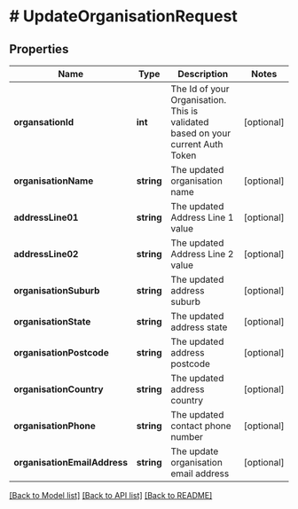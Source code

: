 # # UpdateOrganisationRequest

## Properties

Name | Type | Description | Notes
------------ | ------------- | ------------- | -------------
**organsationId** | **int** | The Id of your Organisation.  This is validated based on your current Auth Token | [optional]
**organisationName** | **string** | The updated organisation name | [optional]
**addressLine01** | **string** | The updated Address Line 1 value | [optional]
**addressLine02** | **string** | The updated Address Line 2 value | [optional]
**organisationSuburb** | **string** | The updated address suburb | [optional]
**organisationState** | **string** | The updated address state | [optional]
**organisationPostcode** | **string** | The updated address postcode | [optional]
**organisationCountry** | **string** | The updated address country | [optional]
**organisationPhone** | **string** | The updated contact phone number | [optional]
**organisationEmailAddress** | **string** | The update organisation email address | [optional]

[[Back to Model list]](../../README.md#models) [[Back to API list]](../../README.md#endpoints) [[Back to README]](../../README.md)
